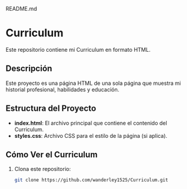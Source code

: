 README.md

# Curriculum

Este repositorio contiene mi Curriculum en formato HTML.

## Descripción

Este proyecto es una página HTML de una sola página que muestra mi historial profesional, habilidades y educación.

## Estructura del Proyecto

- **index.html**: El archivo principal que contiene el contenido del Curriculum.
- **styles.css**: Archivo CSS para el estilo de la página (si aplica).

## Cómo Ver el Curriculum

1. Clona este repositorio:
   ```bash
   git clone https://github.com/wanderley1525/Curriculum.git
